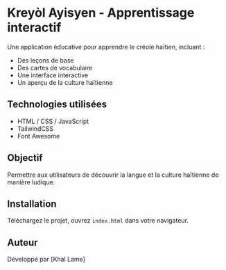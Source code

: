 # Kreyòl Ayisyen - Apprentissage interactif

Une application éducative pour apprendre le créole haïtien, incluant :
- Des leçons de base
- Des cartes de vocabulaire
- Une interface interactive
- Un aperçu de la culture haïtienne

## Technologies utilisées
- HTML / CSS / JavaScript
- TailwindCSS
- Font Awesome

## Objectif
Permettre aux utilisateurs de découvrir la langue et la culture haïtienne de manière ludique.

## Installation
Téléchargez le projet, ouvrez `index.html` dans votre navigateur.

## Auteur
Développé par [Khal Lame]
